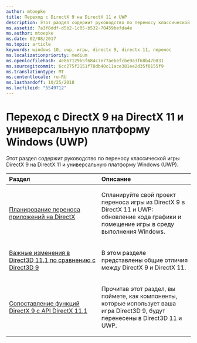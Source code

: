 ```yaml
---
author: mtoepke
title: Переход с DirectX 9 на DirectX 11 и UWP
description: Этот раздел содержит руководство по переносу классической игры DirectX 9 на DirectX 11 и универсальную платформу Windows (UWP).
ms.assetid: 7a3f8ddf-d5b2-1c05-b532-70459befda4e
ms.author: mtoepke
ms.date: 02/08/2017
ms.topic: article
keywords: windows 10, uwp, игры, directx 9, directx 11, перенос
ms.localizationpriority: medium
ms.openlocfilehash: 4e867129b5f684c7e77aebefcbe9a3f68b47b031
ms.sourcegitcommit: 6cc275f2151f78db40c11ace381ee2d35f0155f9
ms.translationtype: MT
ms.contentlocale: ru-RU
ms.lasthandoff: 10/25/2018
ms.locfileid: "5549712"
---
```

# <a name="moving-from-directx-9-to-directx-11-and-universal-windows-platform-uwp"></a>Переход с DirectX 9 на DirectX 11 и универсальную платформу Windows (UWP)



Этот раздел содержит руководство по переносу классической игры DirectX 9 на DirectX 11 и универсальную платформу Windows (UWP).

<table>
<colgroup>
<col width="50%" />
<col width="50%" />
</colgroup>
<thead>
<tr class="header">
<th align="left">Раздел</th>
<th align="left">Описание</th>
</tr>
</thead>
<tbody>
<tr class="odd">
<td align="left"><p><a href="plan-your-directx-port.md">Планирование переноса приложений на DirectX</a></p></td>
<td align="left"><p>Спланируйте свой проект переноса игры из DirectX 9 в DirectX 11 и UWP: обновление кода графики и помещение игры в среду выполнения Windows.</p></td>
</tr>
<tr class="even">
<td align="left"><p><a href="understand-direct3d-11-1-concepts.md">Важные изменения в Direct3D 11.1 по сравнению с Direct3D 9</a></p></td>
<td align="left"><p>В этом разделе представлены общие отличия между DirectX 9 и DirectX 11.</p></td>
</tr>
<tr class="odd">
<td align="left"><p><a href="feature-mapping.md">Сопоставление функций DirectX 9 с API DirectX 11.1</a></p></td>
<td align="left"><p>Прочитав этот раздел, вы поймете, как компоненты, которые использует ваша игра Direct3D 9, будут перенесены в Direct3D 11 и UWP.</p></td>
</tr>
</tbody>
</table>

 

 

 




